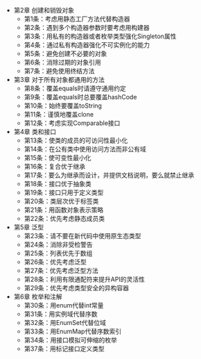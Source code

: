 + 第2章 创建和销毁对象
    + 第1条：考虑用静态工厂方法代替构造器
    + 第2条：遇到多个构造器参数时要考虑用构建器
    + 第3条：用私有的构造器或者枚举类型强化Singleton属性
    + 第4条：通过私有构造器强化不可实例化的能力
    + 第5条：避免创建不必要的对象
    + 第6条：消除过期的对象引用
    + 第7条：避免使用终结方法
+ 第3章 对于所有对象都通用的方法
    + 第8条：覆盖equals时请遵守通用约定
    + 第9条：覆盖equals时总要覆盖hashCode
    + 第10条：始终要覆盖toString
    + 第11条：谨慎地覆盖clone
    + 第12条：考虑实现Comparable接口
+ 第4章 类和接口
    + 第13条：使类的成员的可访问性最小化
    + 第14条：在公有类中使用访问方法而非公有域
    + 第15条：使可变性最小化
    + 第16条：复合优于继承
    + 第17条：要么为继承而设计，并提供文档说明，要么就禁止继承
    + 第18条：接口优于抽象类
    + 第19条：接口只用于定义类型
    + 第20条：类层次优于标签类
    + 第21条：用函数对象表示策略
    + 第22条：优先考虑静态成员类
+ 第5章 泛型
    + 第23条：请不要在新代码中使用原生态类型
    + 第24条：消除非受检警告
    + 第25条：列表优先于数组
    + 第26条：优先考虑泛型
    + 第27条：优先考虑泛型方法
    + 第28条：利用有限通配符来提升API的灵活性
    + 第29条：优先考虑类型安全的异构容器
+ 第6章 枚举和注解
    + 第30条：用enum代替int常量
    + 第31条：用实例域代替序数
    + 第32条：用EnumSet代替位域
    + 第33条：用EnumMap代替序数索引
    + 第34条：用接口模拟可伸缩的枚举
    + 第37条：用标记接口定义类型
